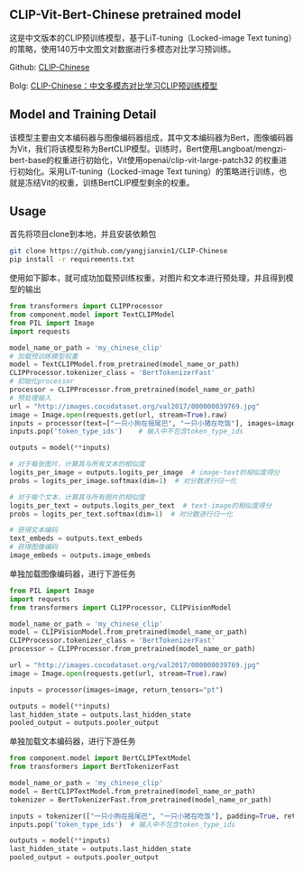
## CLIP-Vit-Bert-Chinese pretrained model
这是中文版本的CLIP预训练模型，基于LiT-tuning（Locked-image Text tuning）的策略，使用140万中文图文对数据进行多模态对比学习预训练。

Github: [CLIP-Chinese](https://github.com/yangjianxin1/CLIP-Chinese)

Bolg: [CLIP-Chinese：中文多模态对比学习CLIP预训练模型](https://mp.weixin.qq.com/s/6gQX91M-Lt7eiMimhYRJEw)

## Model and Training Detail
该模型主要由文本编码器与图像编码器组成，其中文本编码器为Bert，图像编码器为Vit，我们将该模型称为BertCLIP模型。训练时，Bert使用Langboat/mengzi-bert-base的权重进行初始化，Vit使用openai/clip-vit-large-patch32
的权重进行初始化。采用LiT-tuning（Locked-image Text tuning）的策略进行训练，也就是冻结Vit的权重，训练BertCLIP模型剩余的权重。

## Usage
首先将项目clone到本地，并且安装依赖包
```bash
git clone https://github.com/yangjianxin1/CLIP-Chinese
pip install -r requirements.txt
```

使用如下脚本，就可成功加载预训练权重，对图片和文本进行预处理，并且得到模型的输出
```python
from transformers import CLIPProcessor
from component.model import TextCLIPModel
from PIL import Image
import requests

model_name_or_path = 'my_chinese_clip'
# 加载预训练模型权重
model = TextCLIPModel.from_pretrained(model_name_or_path)
CLIPProcessor.tokenizer_class = 'BertTokenizerFast'
# 初始化processor
processor = CLIPProcessor.from_pretrained(model_name_or_path)
# 预处理输入
url = "http://images.cocodataset.org/val2017/000000039769.jpg"
image = Image.open(requests.get(url, stream=True).raw)
inputs = processor(text=["一只小狗在摇尾巴", "一只小猪在吃饭"], images=image, return_tensors="pt", padding=True)
inputs.pop('token_type_ids')    # 输入中不包含token_type_ids

outputs = model(**inputs)

# 对于每张图片，计算其与所有文本的相似度
logits_per_image = outputs.logits_per_image  # image-text的相似度得分
probs = logits_per_image.softmax(dim=1)  # 对分数进行归一化

# 对于每个文本，计算其与所有图片的相似度
logits_per_text = outputs.logits_per_text  # text-image的相似度得分
probs = logits_per_text.softmax(dim=1)  # 对分数进行归一化

# 获得文本编码
text_embeds = outputs.text_embeds
# 获得图像编码
image_embeds = outputs.image_embeds
```

单独加载图像编码器，进行下游任务
```python
from PIL import Image
import requests
from transformers import CLIPProcessor, CLIPVisionModel

model_name_or_path = 'my_chinese_clip'
model = CLIPVisionModel.from_pretrained(model_name_or_path)
CLIPProcessor.tokenizer_class = 'BertTokenizerFast'
processor = CLIPProcessor.from_pretrained(model_name_or_path)

url = "http://images.cocodataset.org/val2017/000000039769.jpg"
image = Image.open(requests.get(url, stream=True).raw)

inputs = processor(images=image, return_tensors="pt")

outputs = model(**inputs)
last_hidden_state = outputs.last_hidden_state
pooled_output = outputs.pooler_output 
```

单独加载文本编码器，进行下游任务

```python
from component.model import BertCLIPTextModel
from transformers import BertTokenizerFast

model_name_or_path = 'my_chinese_clip'
model = BertCLIPTextModel.from_pretrained(model_name_or_path)
tokenizer = BertTokenizerFast.from_pretrained(model_name_or_path)

inputs = tokenizer(["一只小狗在摇尾巴", "一只小猪在吃饭"], padding=True, return_tensors="pt")
inputs.pop('token_type_ids')  # 输入中不包含token_type_ids

outputs = model(**inputs)
last_hidden_state = outputs.last_hidden_state
pooled_output = outputs.pooler_output
```
